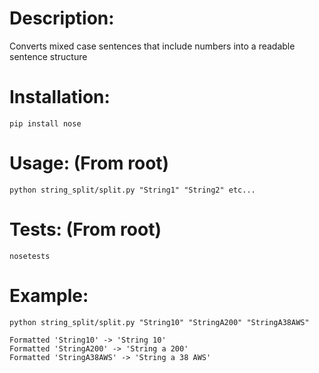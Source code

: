 # Description:
Converts mixed case sentences that include numbers into a readable sentence structure

# Installation:
```
pip install nose
```

# Usage: (From root)
```
python string_split/split.py "String1" "String2" etc...
```

# Tests: (From root)
```
nosetests
```

# Example:
```
python string_split/split.py "String10" "StringA200" "StringA38AWS"

Formatted 'String10' -> 'String 10'
Formatted 'StringA200' -> 'String a 200'
Formatted 'StringA38AWS' -> 'String a 38 AWS'

```